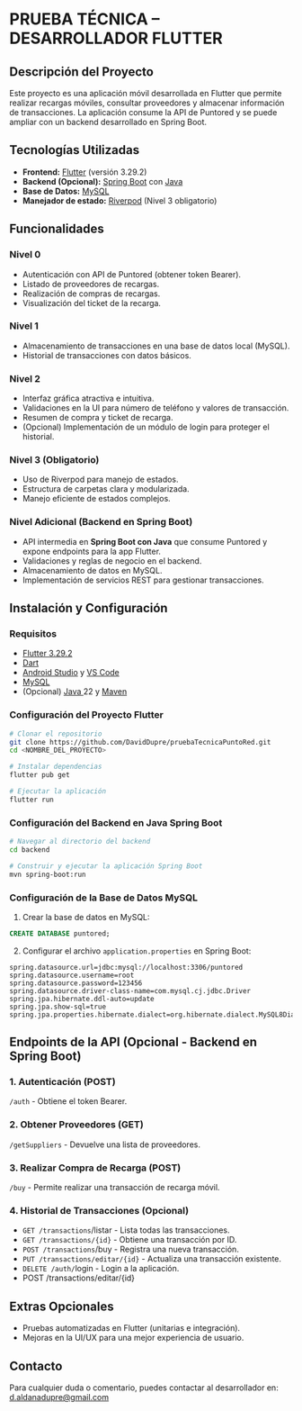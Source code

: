 # PRUEBA TÉCNICA – DESARROLLADOR FLUTTER

## Descripción del Proyecto

Este proyecto es una aplicación móvil desarrollada en Flutter que permite realizar recargas móviles, consultar proveedores y almacenar información de transacciones. La aplicación consume la API de Puntored y se puede ampliar con un backend desarrollado en Spring Boot.

## Tecnologías Utilizadas

- **Frontend:** [Flutter](https://flutter.dev/) (versión 3.29.2)
- **Backend (Opcional):** [Spring Boot](https://spring.io/projects/spring-boot) con [Java](https://www.java.com/)
- **Base de Datos:** [MySQL](https://www.mysql.com/)
- **Manejador de estado:** [Riverpod](https://riverpod.dev/) (Nivel 3 obligatorio)

## Funcionalidades

### Nivel 0

- Autenticación con API de Puntored (obtener token Bearer).
- Listado de proveedores de recargas.
- Realización de compras de recargas.
- Visualización del ticket de la recarga.

### Nivel 1

- Almacenamiento de transacciones en una base de datos local (MySQL).
- Historial de transacciones con datos básicos.

### Nivel 2

- Interfaz gráfica atractiva e intuitiva.
- Validaciones en la UI para número de teléfono y valores de transacción.
- Resumen de compra y ticket de recarga.
- (Opcional) Implementación de un módulo de login para proteger el historial.

### Nivel 3 (Obligatorio)

- Uso de Riverpod para manejo de estados.
- Estructura de carpetas clara y modularizada.
- Manejo eficiente de estados complejos.

### Nivel Adicional (Backend en Spring Boot)

- API intermedia en **Spring Boot con Java** que consume Puntored y expone endpoints para la app Flutter.
- Validaciones y reglas de negocio en el backend.
- Almacenamiento de datos en MySQL.
- Implementación de servicios REST para gestionar transacciones.

## Instalación y Configuración

### Requisitos

- [Flutter 3.29.2](https://docs.flutter.dev/get-started/install)
- [Dart](https://dart.dev/get-dart)
- [Android Studio](https://developer.android.com/studio) y [VS Code](https://code.visualstudio.com/)
- [MySQL](https://www.mysql.com/)
- (Opcional) [Java ](https://www.oracle.com/java/technologies/javase/jdk17-archive-downloads.html)22 y [Maven](https://maven.apache.org/)

### Configuración del Proyecto Flutter

```sh
# Clonar el repositorio
git clone https://github.com/DavidDupre/pruebaTecnicaPuntoRed.git
cd <NOMBRE_DEL_PROYECTO>

# Instalar dependencias
flutter pub get

# Ejecutar la aplicación
flutter run
```

### Configuración del Backend en Java Spring Boot

```sh
# Navegar al directorio del backend
cd backend

# Construir y ejecutar la aplicación Spring Boot
mvn spring-boot:run
```

### Configuración de la Base de Datos MySQL

1. Crear la base de datos en MySQL:

```sql
CREATE DATABASE puntored;
```

2. Configurar el archivo `application.properties` en Spring Boot:

```properties
spring.datasource.url=jdbc:mysql://localhost:3306/puntored
spring.datasource.username=root
spring.datasource.password=123456
spring.datasource.driver-class-name=com.mysql.cj.jdbc.Driver
spring.jpa.hibernate.ddl-auto=update
spring.jpa.show-sql=true
spring.jpa.properties.hibernate.dialect=org.hibernate.dialect.MySQL8Dialect

```

## Endpoints de la API (Opcional - Backend en Spring Boot)

### 1. Autenticación (POST)

`/auth` - Obtiene el token Bearer.

### 2. Obtener Proveedores (GET)

`/getSuppliers` - Devuelve una lista de proveedores.

### 3. Realizar Compra de Recarga (POST)

`/buy` - Permite realizar una transacción de recarga móvil.

### 4. Historial de Transacciones (Opcional)

- `GET /transactions`/listar - Lista todas las transacciones.
- `GET /transactions/{id}` - Obtiene una transacción por ID.
- `POST /transactions`/buy - Registra una nueva transacción.
- `PUT /transactions/editar/{id}` - Actualiza una transacción existente.
- `DELETE /auth/`login - Login a la aplicación.
- POST /transactions/editar/{id}

## Extras Opcionales

- Pruebas automatizadas en Flutter (unitarias e integración).
- Mejoras en la UI/UX para una mejor experiencia de usuario.

## Contacto

Para cualquier duda o comentario, puedes contactar al desarrollador en: [d.aldanadupre@gmail.com](mailto\:d.aldanadupre@gmail.com)

